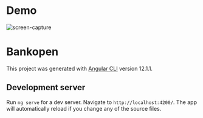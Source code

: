 # Demo

![screen-capture](https://user-images.githubusercontent.com/28622828/126031111-bb2eba7f-fe72-4351-9c7d-7a5ffe84521d.gif)

# Bankopen

This project was generated with [Angular CLI](https://github.com/angular/angular-cli) version 12.1.1.

## Development server

Run `ng serve` for a dev server. Navigate to `http://localhost:4200/`. The app will automatically reload if you change any of the source files.
